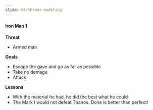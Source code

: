```yaml
---
slide: 04-threat-modeling
---
```


#### Iron Man 1

**Threat**
- Armed man

**Goals**
- Escape the gave and go as far as possible
- Take no demage
- Attack

**Lessons**
- With the material he had, he did the best what he could
- The Mark I would not defeat Thanos. Done is better than perfect!